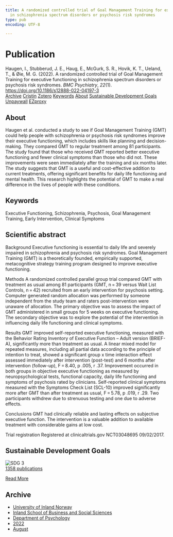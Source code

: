 ```yaml
---
title: A randomized controlled trial of Goal Management Training for executive functioning
  in schizophrenia spectrum disorders or psychosis risk syndromes
type: pub
encoding: UTF-8

---
```

<h1>Publication</h1>
<article id="csl-bib-container-JVBMTQTC" class="csl-bib-container">
  <div class="csl-bib-body"> <div class="csl-entry">Haugen, I., Stubberud, J. E., Haug, E., McGurk, S. R., Hovik, K. T., Ueland, T., &#38; Øie, M. G. (2022). A randomized controlled trial of Goal Management Training for executive functioning in schizophrenia spectrum disorders or psychosis risk syndromes. <i>BMC Psychiatry</i>, <i>22</i>(1). <a href="https://doi.org/10.1186/s12888-022-04197-3">https://doi.org/10.1186/s12888-022-04197-3</a></div> </div>
  <div class="csl-bib-buttons">
    <a href="#taxonomy-article-JVBMTQTC" alt="archive" class="csl-bib-button">Archive</a>
    <a href="https://app.cristin.no/results/show.jsf?id=2042608" alt="Cristin" class="csl-bib-button">Cristin</a>
    <a href="http://zotero.org/groups/5881554/items/JVBMTQTC" alt="Zotero" class="csl-bib-button">Zotero</a>
    <a href="#keywords-article-JVBMTQTC" alt="keywords" class="csl-bib-button">Keywords</a>
    <a href="#about-article-JVBMTQTC" alt="about_pub" class="csl-bib-button">About</a>
    <a href="#sdg-article-JVBMTQTC" alt="sdg" class="csl-bib-button">Sustainable Development Goals</a>
    <a href="https://bmcpsychiatry.biomedcentral.com/counter/pdf/10.1186/s12888-022-04197-3" alt="Unpaywall" class="csl-bib-button">Unpaywall</a>
    <a href="https://bmcpsychiatry.biomedcentral.com/counter/pdf/10.1186/s12888-022-04197-3" alt="EZproxy" class="csl-bib-button">EZproxy</a>
  </div>
  <div id="csl-bib-meta-container-JVBMTQTC"></div>
</article>
<div id="csl-bib-meta-JVBMTQTC" class="csl-bib-meta">
  <article id="about-article-JVBMTQTC" class="about_pub-article">
    <h1>About</h1>
    Haugen et al. conducted a study to see if Goal Management Training (GMT) could help people with schizophrenia or psychosis risk syndromes improve their executive functioning, which includes skills like planning and decision-making. They compared GMT to regular treatment among 81 participants. The study found that those who received GMT reported better executive functioning and fewer clinical symptoms than those who did not. These improvements were seen immediately after the training and six months later. The study suggests that GMT is a useful and cost-effective addition to current treatments, offering significant benefits for daily life functioning and mental health. This research highlights the potential of GMT to make a real difference in the lives of people with these conditions.
  </article>
  <article id="keywords-article-JVBMTQTC" class="keywords-article">
    <h1>Keywords</h1>
    Executive Functioning, Schizophrenia, Psychosis, Goal Management Training, Early Intervention, Clinical Symptoms
  </article>
  <article id="abstract-article-JVBMTQTC" class="abstract-article">
    <h1>Scientific abstract</h1>
    Background 
Executive functioning is essential to daily life and severely impaired in schizophrenia and psychosis risk syndromes. Goal Management Training (GMT) is a theoretically founded, empirically supported, metacognitive strategy training program designed to improve executive functioning. 
 
Methods 
A randomized controlled parallel group trial compared GMT with treatment as usual among 81 participants (GMT, n = 39 versus Wait List Controls, n = 42) recruited from an early intervention for psychosis setting. Computer generated random allocation was performed by someone independent from the study team and raters post-intervention were unaware of allocation. The primary objective was to assess the impact of GMT administered in small groups for 5 weeks on executive functioning. The secondary objective was to explore the potential of the intervention in influencing daily life functioning and clinical symptoms. 
 
Results 
GMT improved self-reported executive functioning, measured with the Behavior Rating Inventory of Executive Function – Adult version (BRIEF-A), significantly more than treatment as usual. A linear mixed model for repeated measures, including all partial data according to the principle of intention to treat, showed a significant group x time interaction effect assessed immediately after intervention (post-test) and 6 months after intervention (follow-up), F = 8.40, p .005, r .37. Improvement occurred in both groups in objective executive functioning as measured by neuropsychological tests, functional capacity, daily life functioning and symptoms of psychosis rated by clinicians. Self-reported clinical symptoms measured with the Symptoms Check List (SCL-10) improved significantly more after GMT than after treatment as usual, F = 5.78, p .019, r .29. Two participants withdrew due to strenuous testing and one due to adverse effects. 
 
Conclusions 
GMT had clinically reliable and lasting effects on subjective executive function. The intervention is a valuable addition to available treatment with considerable gains at low cost. 
 
Trial registration 
Registered at clinicaltrials.gov NCT03048695 09/02/2017.
  </article>
  <article id="sdg-article-JVBMTQTC" class="sdg-article">
    <h1>Sustainable Development Goals</h1>
    <div class="sdg-container"><div id="sdg3" class="sdg">
        <img src="{{< params subfolder >}}images/sdg/sdg03_en.png" class="image" alt="SDG 3">
        <div class="sdg-overlay">
          <a href="{{< params subfolder >}}en/archive/?sdg=3#archive" class="sdg-publication-count"><span>1358</span> publications</a>
          <p><a href="https://sdgs.un.org/goals/goal3" class="sdg-read-more">Read More</a></p>
        </div>
      </div></div>
  </article>
  <article id="taxonomy-article-JVBMTQTC" class="taxonomy-article">
    <h1>Archive</h1>
    <ul>
      <li><a href="{{< params subfolder >}}en/archive/?key=3DCRN523">University of Inland Norway</a></li>
      <li><a href="{{< params subfolder >}}en/archive/?key=DU8Q9LN9">Inland School of Business and Social Sciences</a></li>
      <li><a href="{{< params subfolder >}}en/archive/?key=KTD9NXA8">Department of Psychology</a></li>
      <li><a href="{{< params subfolder >}}en/archive/?key=AEVGZCNC">2022</a></li>
      <li><a href="{{< params subfolder >}}en/archive/?key=CF8HB9HA">August</a></li>
    </ul>
  </article>
</div>
